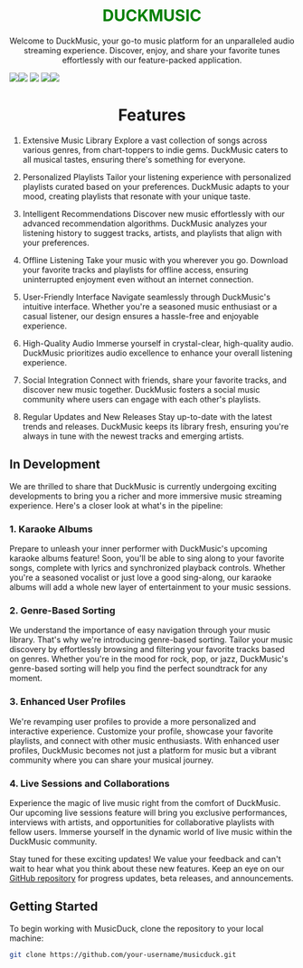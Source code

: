 <h1 align="center" style="color:green">
 DUCKMUSIC
 </h1>
 <p align="center">
 Welcome to DuckMusic, your go-to music platform for an unparalleled audio streaming experience. Discover, enjoy, and share your favorite tunes effortlessly with our feature-packed application. </p>
<img src='https://img.shields.io/badge/javascript-e?style=flat&logo=standardjs&logoColor=%235A45FF&color=%23F3DF49'><img src='https://img.shields.io/badge/css-e?style=flat&logo=css3&color=%231572B6'>
<img src='https://img.shields.io/badge/mongo-e?style=flat&logo=mongodb&logoColor=white&color=%2347A248'>
<img src='https://img.shields.io/badge/html-e?style=flat&logo=html5&logoColor=white&color=%23E34F26'><img src='https://img.shields.io/badge/node.js-e?style=flat&logo=nodedotjs&logoColor=white&color=%23339933'>


 <h1 align="center"> Features </h1>
 <p align="center">
 
1. Extensive Music Library
Explore a vast collection of songs across various genres, from chart-toppers to indie gems. DuckMusic caters to all musical tastes, ensuring there's something for everyone.

2. Personalized Playlists
Tailor your listening experience with personalized playlists curated based on your preferences. DuckMusic adapts to your mood, creating playlists that resonate with your unique taste.

3. Intelligent Recommendations
Discover new music effortlessly with our advanced recommendation algorithms. DuckMusic analyzes your listening history to suggest tracks, artists, and playlists that align with your preferences.

4. Offline Listening
Take your music with you wherever you go. Download your favorite tracks and playlists for offline access, ensuring uninterrupted enjoyment even without an internet connection.

5. User-Friendly Interface
Navigate seamlessly through DuckMusic's intuitive interface. Whether you're a seasoned music enthusiast or a casual listener, our design ensures a hassle-free and enjoyable experience.

6. High-Quality Audio
Immerse yourself in crystal-clear, high-quality audio. DuckMusic prioritizes audio excellence to enhance your overall listening experience.

7. Social Integration
Connect with friends, share your favorite tracks, and discover new music together. DuckMusic fosters a social music community where users can engage with each other's playlists.

8. Regular Updates and New Releases
Stay up-to-date with the latest trends and releases. DuckMusic keeps its library fresh, ensuring you're always in tune with the newest tracks and emerging artists.
 </p>


## In Development

We are thrilled to share that DuckMusic is currently undergoing exciting developments to bring you a richer and more immersive music streaming experience. Here's a closer look at what's in the pipeline:

### 1. Karaoke Albums
Prepare to unleash your inner performer with DuckMusic's upcoming karaoke albums feature! Soon, you'll be able to sing along to your favorite songs, complete with lyrics and synchronized playback controls. Whether you're a seasoned vocalist or just love a good sing-along, our karaoke albums will add a whole new layer of entertainment to your music sessions.

### 2. Genre-Based Sorting
We understand the importance of easy navigation through your music library. That's why we're introducing genre-based sorting. Tailor your music discovery by effortlessly browsing and filtering your favorite tracks based on genres. Whether you're in the mood for rock, pop, or jazz, DuckMusic's genre-based sorting will help you find the perfect soundtrack for any moment.

### 3. Enhanced User Profiles
We're revamping user profiles to provide a more personalized and interactive experience. Customize your profile, showcase your favorite playlists, and connect with other music enthusiasts. With enhanced user profiles, DuckMusic becomes not just a platform for music but a vibrant community where you can share your musical journey.

### 4. Live Sessions and Collaborations
Experience the magic of live music right from the comfort of DuckMusic. Our upcoming live sessions feature will bring you exclusive performances, interviews with artists, and opportunities for collaborative playlists with fellow users. Immerse yourself in the dynamic world of live music within the DuckMusic community.

Stay tuned for these exciting updates! We value your feedback and can't wait to hear what you think about these new features. Keep an eye on our [GitHub repository](https://github.com/talafarael/project_frontend) for progress updates, beta releases, and announcements.



## Getting Started

To begin working with MusicDuck, clone the repository to your local machine:

```bash
git clone https://github.com/your-username/musicduck.git
